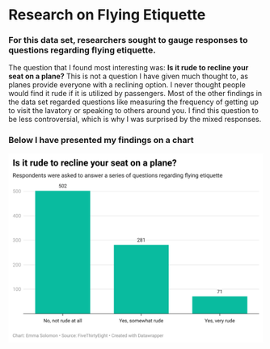 # Research on Flying Etiquette

### For this data set, researchers sought to gauge responses to questions regarding flying etiquette. 

The question that I found most interesting was: **Is it rude to recline your seat on a plane?** This is not a question I have given much thought to, as planes provide everyone with a reclining option. I never thought people would find it rude if it is utilized by passengers. Most of the other findings in the data set regarded questions like measuring the frequency of getting up to visit the lavatory or speaking to others around you. I find this question to be less controversial, which is why I was surprised by the mixed responses. 

### Below I have presented my findings on a chart

![alt text](SolomonDataWrapperChart.png)
